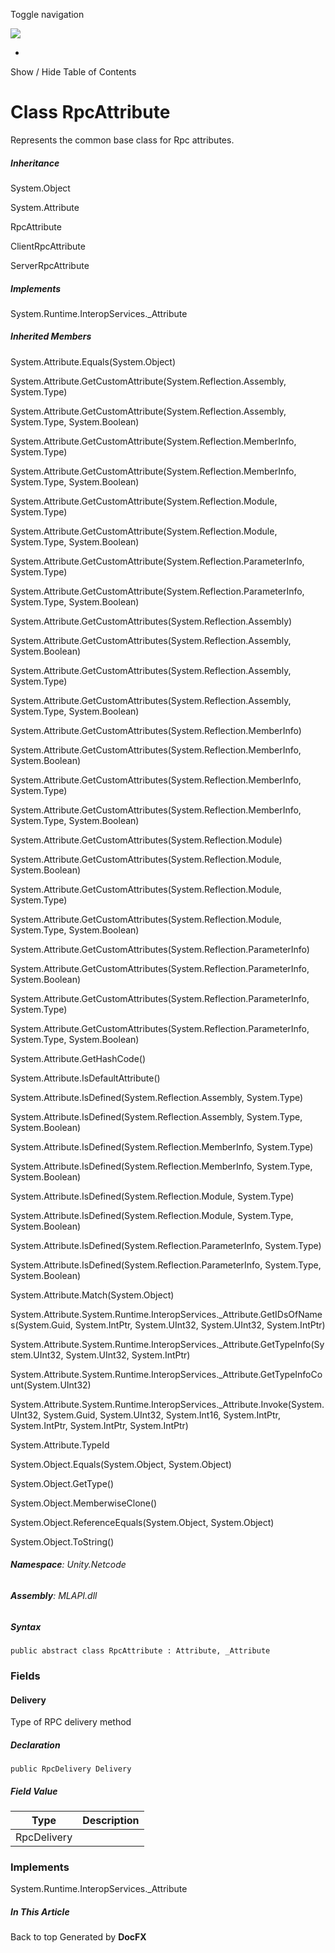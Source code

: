 <div id="wrapper">

<div>

<div class="container">

<div class="navbar-header">

Toggle navigation

<img src="../logo.svg" id="logo" class="svg" />

</div>

<div id="navbar" class="collapse navbar-collapse">

<div class="form-group">

</div>

</div>

</div>

<div class="subnav navbar navbar-default">

<div id="breadcrumb" class="container hide-when-search">

-   

</div>

</div>

</div>

<div class="container body-content hide-when-search" role="main">

<div class="sidenav hide-when-search">

Show / Hide Table of Contents

<div id="sidetoggle" class="sidetoggle collapse">

<div id="sidetoc">

</div>

</div>

</div>

<div class="article row grid-right">

<div class="col-md-10">

# Class RpcAttribute

<div class="markdown level0 summary">

Represents the common base class for Rpc attributes.

</div>

<div class="markdown level0 conceptual">

</div>

<div class="inheritance">

##### Inheritance

<div class="level0">

System.Object

</div>

<div class="level1">

System.Attribute

</div>

<div class="level2">

RpcAttribute

</div>

<div class="level3">

ClientRpcAttribute

</div>

<div class="level3">

ServerRpcAttribute

</div>

</div>

<div classs="implements">

##### Implements

<div>

System.Runtime.InteropServices.\_Attribute

</div>

</div>

<div class="inheritedMembers">

##### Inherited Members

<div>

System.Attribute.Equals(System.Object)

</div>

<div>

System.Attribute.GetCustomAttribute(System.Reflection.Assembly,
System.Type)

</div>

<div>

System.Attribute.GetCustomAttribute(System.Reflection.Assembly,
System.Type, System.Boolean)

</div>

<div>

System.Attribute.GetCustomAttribute(System.Reflection.MemberInfo,
System.Type)

</div>

<div>

System.Attribute.GetCustomAttribute(System.Reflection.MemberInfo,
System.Type, System.Boolean)

</div>

<div>

System.Attribute.GetCustomAttribute(System.Reflection.Module,
System.Type)

</div>

<div>

System.Attribute.GetCustomAttribute(System.Reflection.Module,
System.Type, System.Boolean)

</div>

<div>

System.Attribute.GetCustomAttribute(System.Reflection.ParameterInfo,
System.Type)

</div>

<div>

System.Attribute.GetCustomAttribute(System.Reflection.ParameterInfo,
System.Type, System.Boolean)

</div>

<div>

System.Attribute.GetCustomAttributes(System.Reflection.Assembly)

</div>

<div>

System.Attribute.GetCustomAttributes(System.Reflection.Assembly,
System.Boolean)

</div>

<div>

System.Attribute.GetCustomAttributes(System.Reflection.Assembly,
System.Type)

</div>

<div>

System.Attribute.GetCustomAttributes(System.Reflection.Assembly,
System.Type, System.Boolean)

</div>

<div>

System.Attribute.GetCustomAttributes(System.Reflection.MemberInfo)

</div>

<div>

System.Attribute.GetCustomAttributes(System.Reflection.MemberInfo,
System.Boolean)

</div>

<div>

System.Attribute.GetCustomAttributes(System.Reflection.MemberInfo,
System.Type)

</div>

<div>

System.Attribute.GetCustomAttributes(System.Reflection.MemberInfo,
System.Type, System.Boolean)

</div>

<div>

System.Attribute.GetCustomAttributes(System.Reflection.Module)

</div>

<div>

System.Attribute.GetCustomAttributes(System.Reflection.Module,
System.Boolean)

</div>

<div>

System.Attribute.GetCustomAttributes(System.Reflection.Module,
System.Type)

</div>

<div>

System.Attribute.GetCustomAttributes(System.Reflection.Module,
System.Type, System.Boolean)

</div>

<div>

System.Attribute.GetCustomAttributes(System.Reflection.ParameterInfo)

</div>

<div>

System.Attribute.GetCustomAttributes(System.Reflection.ParameterInfo,
System.Boolean)

</div>

<div>

System.Attribute.GetCustomAttributes(System.Reflection.ParameterInfo,
System.Type)

</div>

<div>

System.Attribute.GetCustomAttributes(System.Reflection.ParameterInfo,
System.Type, System.Boolean)

</div>

<div>

System.Attribute.GetHashCode()

</div>

<div>

System.Attribute.IsDefaultAttribute()

</div>

<div>

System.Attribute.IsDefined(System.Reflection.Assembly, System.Type)

</div>

<div>

System.Attribute.IsDefined(System.Reflection.Assembly, System.Type,
System.Boolean)

</div>

<div>

System.Attribute.IsDefined(System.Reflection.MemberInfo, System.Type)

</div>

<div>

System.Attribute.IsDefined(System.Reflection.MemberInfo, System.Type,
System.Boolean)

</div>

<div>

System.Attribute.IsDefined(System.Reflection.Module, System.Type)

</div>

<div>

System.Attribute.IsDefined(System.Reflection.Module, System.Type,
System.Boolean)

</div>

<div>

System.Attribute.IsDefined(System.Reflection.ParameterInfo, System.Type)

</div>

<div>

System.Attribute.IsDefined(System.Reflection.ParameterInfo, System.Type,
System.Boolean)

</div>

<div>

System.Attribute.Match(System.Object)

</div>

<div>

System.Attribute.System.Runtime.InteropServices.\_Attribute.GetIDsOfNames(System.Guid,
System.IntPtr, System.UInt32, System.UInt32, System.IntPtr)

</div>

<div>

System.Attribute.System.Runtime.InteropServices.\_Attribute.GetTypeInfo(System.UInt32,
System.UInt32, System.IntPtr)

</div>

<div>

System.Attribute.System.Runtime.InteropServices.\_Attribute.GetTypeInfoCount(System.UInt32)

</div>

<div>

System.Attribute.System.Runtime.InteropServices.\_Attribute.Invoke(System.UInt32,
System.Guid, System.UInt32, System.Int16, System.IntPtr, System.IntPtr,
System.IntPtr, System.IntPtr)

</div>

<div>

System.Attribute.TypeId

</div>

<div>

System.Object.Equals(System.Object, System.Object)

</div>

<div>

System.Object.GetType()

</div>

<div>

System.Object.MemberwiseClone()

</div>

<div>

System.Object.ReferenceEquals(System.Object, System.Object)

</div>

<div>

System.Object.ToString()

</div>

</div>

###### **Namespace**: Unity.Netcode

###### **Assembly**: MLAPI.dll

##### Syntax

<div class="codewrapper">

``` lang-csharp
public abstract class RpcAttribute : Attribute, _Attribute
```

</div>

### Fields

#### Delivery

<div class="markdown level1 summary">

Type of RPC delivery method

</div>

<div class="markdown level1 conceptual">

</div>

##### Declaration

<div class="codewrapper">

``` lang-csharp
public RpcDelivery Delivery
```

</div>

##### Field Value

| Type        | Description |
|-------------|-------------|
| RpcDelivery |             |

### Implements

<div>

System.Runtime.InteropServices.\_Attribute

</div>

</div>

<div class="hidden-sm col-md-2" role="complementary">

<div class="sideaffix">

<div class="contribution">

</div>

##### In This Article

<div>

</div>

</div>

</div>

</div>

</div>

<div class="grad-bottom">

</div>

<div class="footer">

<div class="container">

Back to top Generated by **DocFX**

</div>

</div>

</div>
